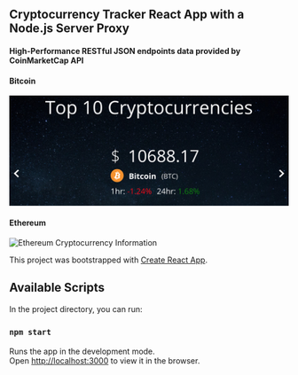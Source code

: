 ## Cryptocurrency Tracker React App with a Node.js Server Proxy

#### High-Performance RESTful JSON endpoints data provided by CoinMarketCap API

#### Bitcoin

![Bitcoin Cryptocurrency Information](https://github.com/astewart27/react-cryptocurrency/blob/master/src/images/crytocurrency-btc.png)

#### Ethereum

![Ethereum Cryptocurrency Information](https://github.com/astewart27/react-cryptocurrency/blob/master/src/images/crytocurrency-eth.png)

This project was bootstrapped with [Create React App](https://github.com/facebook/create-react-app).

## Available Scripts

In the project directory, you can run:

### `npm start`

Runs the app in the development mode.<br>
Open [http://localhost:3000](http://localhost:3000) to view it in the browser.